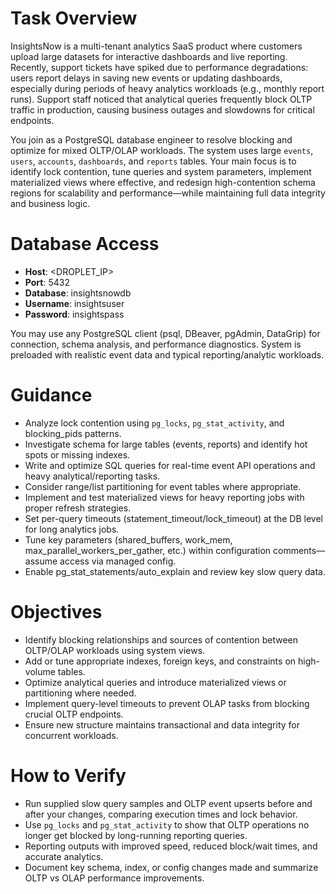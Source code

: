 # Task Overview

InsightsNow is a multi-tenant analytics SaaS product where customers upload large datasets for interactive dashboards and live reporting. Recently, support tickets have spiked due to performance degradations: users report delays in saving new events or updating dashboards, especially during periods of heavy analytics workloads (e.g., monthly report runs). Support staff noticed that analytical queries frequently block OLTP traffic in production, causing business outages and slowdowns for critical endpoints.

You join as a PostgreSQL database engineer to resolve blocking and optimize for mixed OLTP/OLAP workloads. The system uses large `events`, `users`, `accounts`, `dashboards`, and `reports` tables. Your main focus is to identify lock contention, tune queries and system parameters, implement materialized views where effective, and redesign high-contention schema regions for scalability and performance—while maintaining full data integrity and business logic.

# Database Access
- **Host**: <DROPLET_IP>
- **Port**: 5432
- **Database**: insightsnowdb
- **Username**: insightsuser
- **Password**: insightspass

You may use any PostgreSQL client (psql, DBeaver, pgAdmin, DataGrip) for connection, schema analysis, and performance diagnostics. System is preloaded with realistic event data and typical reporting/analytic workloads.

# Guidance
- Analyze lock contention using `pg_locks`, `pg_stat_activity`, and blocking_pids patterns.
- Investigate schema for large tables (events, reports) and identify hot spots or missing indexes.
- Write and optimize SQL queries for real-time event API operations and heavy analytical/reporting tasks.
- Consider range/list partitioning for event tables where appropriate.
- Implement and test materialized views for heavy reporting jobs with proper refresh strategies.
- Set per-query timeouts (statement_timeout/lock_timeout) at the DB level for long analytics jobs.
- Tune key parameters (shared_buffers, work_mem, max_parallel_workers_per_gather, etc.) within configuration comments—assume access via managed config.
- Enable pg_stat_statements/auto_explain and review key slow query data.

# Objectives
- Identify blocking relationships and sources of contention between OLTP/OLAP workloads using system views.
- Add or tune appropriate indexes, foreign keys, and constraints on high-volume tables.
- Optimize analytical queries and introduce materialized views or partitioning where needed.
- Implement query-level timeouts to prevent OLAP tasks from blocking crucial OLTP endpoints.
- Ensure new structure maintains transactional and data integrity for concurrent workloads.

# How to Verify
- Run supplied slow query samples and OLTP event upserts before and after your changes, comparing execution times and lock behavior.
- Use `pg_locks` and `pg_stat_activity` to show that OLTP operations no longer get blocked by long-running reporting queries.
- Reporting outputs with improved speed, reduced block/wait times, and accurate analytics.
- Document key schema, index, or config changes made and summarize OLTP vs OLAP performance improvements.

